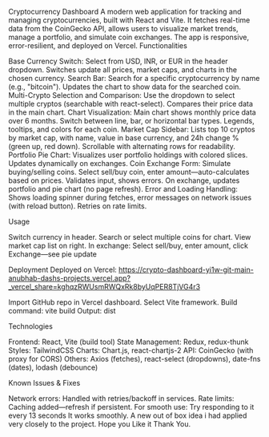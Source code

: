 Cryptocurrency Dashboard
A modern web application for tracking and managing cryptocurrencies, built with React and Vite. It fetches real-time data from the CoinGecko API, allows users to visualize market trends, manage a portfolio, and simulate coin exchanges. The app is responsive, error-resilient, and deployed on Vercel.
Functionalities

Base Currency Switch: Select from USD, INR, or EUR in the header dropdown. Switches update all prices, market caps, and charts in the chosen currency.
Search Bar: Search for a specific cryptocurrency by name (e.g., "bitcoin"). Updates the chart to show data for the searched coin.
Multi-Crypto Selection and Comparison: Use the dropdown to select multiple cryptos (searchable with react-select). Compares their price data in the main chart.
Chart Visualization: Main chart shows monthly price data over 6 months. Switch between line, bar, or horizontal bar types. Legends, tooltips, and colors for each coin.
Market Cap Sidebar: Lists top 10 cryptos by market cap, with name, value in base currency, and 24h change % (green up, red down). Scrollable with alternating rows for readability.
Portfolio Pie Chart: Visualizes user portfolio holdings with colored slices. Updates dynamically on exchanges.
Coin Exchange Form: Simulate buying/selling coins. Select sell/buy coin, enter amount—auto-calculates based on prices. Validates input, shows errors. On exchange, updates portfolio and pie chart (no page refresh).
Error and Loading Handling: Shows loading spinner during fetches, error messages on network issues (with reload button). Retries on rate limits.

Usage

Switch currency in header.
Search or select multiple coins for chart.
View market cap list on right.
In exchange: Select sell/buy, enter amount, click Exchange—see pie update


Deployment
Deployed on Vercel:
https://crypto-dashboard-yi1w-git-main-anubhab-dashs-projects.vercel.app?_vercel_share=kghqzRWUsmRWQxRk8byUqPER8TjVG4r3

Import GitHub repo in Vercel dashboard.
Select Vite framework.
Build command: vite build
Output: dist

Technologies

Frontend: React, Vite (build tool)
State Management: Redux, redux-thunk
Styles: TailwindCSS
Charts: Chart.js, react-chartjs-2
API: CoinGecko (with proxy for CORS)
Others: Axios (fetches), react-select (dropdowns), date-fns (dates), lodash (debounce)

Known Issues & Fixes

Network errors: Handled with retries/backoff in services.
Rate limits: Caching added—refresh if persistent.
For smooth use: Try responding to it every 13 seconds
It works smoothly. A new out of box idea i had applied very closely to the project.
Hope you Like it
Thank You.
